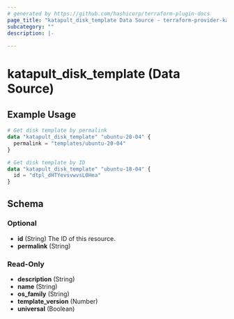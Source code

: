 ```yaml
---
# generated by https://github.com/hashicorp/terraform-plugin-docs
page_title: "katapult_disk_template Data Source - terraform-provider-katapult"
subcategory: ""
description: |-
  
---
```


# katapult_disk_template (Data Source)



## Example Usage

```terraform
# Get disk template by permalink
data "katapult_disk_template" "ubuntu-20-04" {
  permalink = "templates/ubuntu-20-04"
}

# Get disk template by ID
data "katapult_disk_template" "ubuntu-18-04" {
  id = "dtpl_dHTYevsvwvsL0Hea"
}
```

<!-- schema generated by tfplugindocs -->
## Schema

### Optional

- **id** (String) The ID of this resource.
- **permalink** (String)

### Read-Only

- **description** (String)
- **name** (String)
- **os_family** (String)
- **template_version** (Number)
- **universal** (Boolean)


